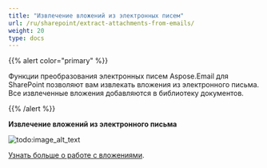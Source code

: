 ```yaml
---
title: "Извлечение вложений из электронных писем"
url: /ru/sharepoint/extract-attachments-from-emails/
weight: 20
type: docs
---
```



{{% alert color="primary" %}} 

Функции преобразования электронных писем Aspose.Email для SharePoint позволяют вам извлекать вложения из электронного письма. Все извлеченные вложения добавляются в библиотеку документов. 

{{% /alert %}} 

**Извлечение вложений из электронного письма** 

![todo:image_alt_text](extract-attachments-from-emails_1.png)


[Узнать больше о работе с вложениями](/email/sharepoint/extract-attachments-from-email/).
